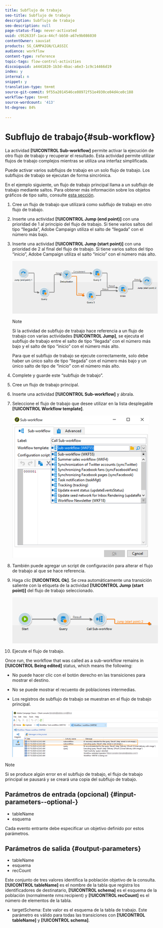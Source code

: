 ```yaml
---
title: Subflujo de trabajo
seo-title: Subflujo de trabajo
description: Subflujo de trabajo
seo-description: null
page-status-flag: never-activated
uuid: c952633f-1aca-44cf-bb50-a67e9b086030
contentOwner: sauviat
products: SG_CAMPAIGN/CLASSIC
audience: workflow
content-type: reference
topic-tags: flow-control-activities
discoiquuid: a4441820-1b3d-4bac-a6e3-1c9c14466d19
index: y
internal: n
snippet: y
translation-type: tm+mt
source-git-commit: 9f55a2014546ce08972f51e4930ce04d4ce0c188
workflow-type: tm+mt
source-wordcount: '413'
ht-degree: 84%

---
```



# Subflujo de trabajo{#sub-workflow}

La actividad **[!UICONTROL Sub-workflow]** permite activar la ejecución de otro flujo de trabajo y recuperar el resultado. Esta actividad permite utilizar flujos de trabajo complejos mientras se utiliza una interfaz simplificada.

Puede activar varios subflujos de trabajo en un solo flujo de trabajo. Los subflujos de trabajo se ejecutan de forma sincrónica.

En el ejemplo siguiente, un flujo de trabajo principal llama a un subflujo de trabajo mediante saltos. Para obtener más información sobre los objetos gráficos de tipo salto, consulte [esta sección](../../workflow/using/jump--start-point-and-end-point-.md).

1. Cree un flujo de trabajo que utilizará como subflujo de trabajo en otro flujo de trabajo.
1. Inserte una actividad **[!UICONTROL Jump (end point)]** con una prioridad de 1 al principio del flujo de trabajo. Si tiene varios saltos del tipo “llegada”, Adobe Campaign utiliza el salto de “llegada” con el número más bajo.
1. Inserte una actividad **[!UICONTROL Jump (start point)]** con una prioridad de 2 al final del flujo de trabajo. Si tiene varios saltos del tipo “inicio”, Adobe Campaign utiliza el salto “inicio” con el número más alto.

   ![](assets/subworkflow_jumps.png)

   >[!NOTE]
   >
   >Si la actividad de subflujo de trabajo hace referencia a un flujo de trabajo con varias actividades **[!UICONTROL Jump]**, se ejecuta el subflujo de trabajo entre el salto de tipo “llegada” con el número más bajo y el salto de tipo “inicio” con el número más alto.
   >
   >Para que el subflujo de trabajo se ejecute correctamente, solo debe haber un único salto de tipo “llegada” con el número más bajo y un único salto de tipo de “inicio” con el número más alto.

1. Complete y guarde este “subflujo de trabajo”.
1. Cree un flujo de trabajo principal.
1. Inserte una actividad **[!UICONTROL Sub-workflow]** y ábrala.
1. Seleccione el flujo de trabajo que desee utilizar en la lista desplegable **[!UICONTROL Workflow template]**.

   ![](assets/subworkflow_selection.png)

1. También puede agregar un script de configuración para alterar el flujo de trabajo al que se hace referencia.
1. Haga clic **[!UICONTROL Ok]**. Se crea automáticamente una transición saliente con la etiqueta de la actividad **[!UICONTROL Jump (start point)]** del flujo de trabajo seleccionado.

   ![](assets/subworkflow_outbound.png)

1. Ejecute el flujo de trabajo.

Once run, the workflow that was called as a sub-workflow remains in **[!UICONTROL Being edited]** status, which means the following:

* No puede hacer clic con el botón derecho en las transiciones para mostrar el destino.
* No se puede mostrar el recuento de poblaciones intermedias.
* Los registros de subflujo de trabajo se muestran en el flujo de trabajo principal.

   ![](assets/subworkflow_logs.png)

>[!NOTE]
>
>Si se produce algún error en el subflujo de trabajo, el flujo de trabajo principal se pausará y se creará una copia del subflujo de trabajo.

## Parámetros de entrada (opcional) {#input-parameters--optional-}

* tableName
* esquema

Cada evento entrante debe especificar un objetivo definido por estos parámetros.

## Parámetros de salida {#output-parameters}

* tableName
* esquema
* recCount

Este conjunto de tres valores identifica la población objetivo de la consulta. **[!UICONTROL tableName]** es el nombre de la tabla que registra los identificadores de destinatario, **[!UICONTROL schema]** es el esquema de la población (normalmente nms:recipient) y **[!UICONTROL recCount]** es el número de elementos de la tabla.

* targetSchema: Este valor es el esquema de la tabla de trabajo. Este parámetro es válido para todas las transiciones con **[!UICONTROL tableName]** y **[!UICONTROL schema]**.
